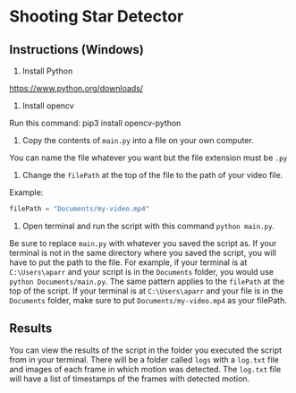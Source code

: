 # Shooting Star Detector

## Instructions (Windows)

1. Install Python

https://www.python.org/downloads/

1. Install opencv

Run this command: pip3 install opencv-python

1. Copy the contents of `main.py` into a file on your own computer.

You can name the file whatever you want but the file extension must be `.py`

1. Change the `filePath` at the top of the file to the path of your video file. 

Example: 

```py
filePath = "Documents/my-video.mp4"
```

1. Open terminal and run the script with this command `python main.py`. 

Be sure to replace `main.py` with whatever you saved the script as. If your terminal is not in the same directory where you saved the script, you will have to put the path to the file. For example, if your terminal is at `C:\Users\aparr` and your script is in the `Documents` folder, you would use `python Documents/main.py`. The same pattern applies to the `filePath` at the top of the script. If your terminal is at `C:\Users\aparr` and your file is in the `Documents` folder, make sure to put `Documents/my-video.mp4` as your filePath.


## Results

You can view the results of the script in the folder you executed the script from in your terminal. There will be a folder called `logs` with a `log.txt` file and images of each frame in which motion was detected. The `log.txt` file will have a list of timestamps of the frames with detected motion.
